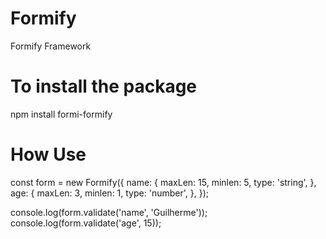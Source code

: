# Formify
Formify Framework

# To install the package
npm install formi-formify

# How Use

const form = new Formify({
    name: {
        maxLen: 15,
        minlen: 5,
        type: 'string',
    },
    age: {
        maxLen: 3,
        minlen: 1,
        type: 'number',
    },
});

console.log(form.validate('name', 'Guilherme'));
console.log(form.validate('age', 15));
